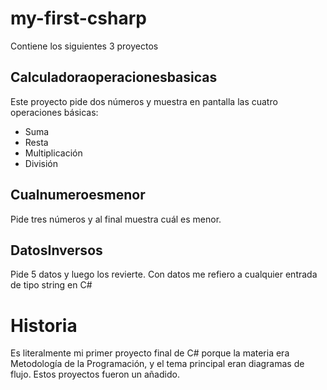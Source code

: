 # my-first-csharp
Contiene los siguientes 3 proyectos

## Calculadoraoperacionesbasicas
Este proyecto pide dos números y muestra en pantalla las cuatro operaciones básicas:
* Suma
* Resta
* Multiplicación
* División

## Cualnumeroesmenor
Pide tres números y al final muestra cuál es menor.

## DatosInversos
Pide 5 datos y luego los revierte. Con datos me refiero a cualquier entrada de tipo string en C#

# Historia
Es literalmente mi primer proyecto final de C# porque la materia era Metodología de la Programación, y el tema principal eran diagramas de flujo. Estos proyectos fueron un añadido.
